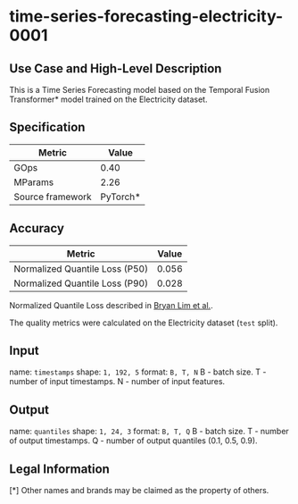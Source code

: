 # time-series-forecasting-electricity-0001

## Use Case and High-Level Description

This is a Time Series Forecasting model based on the Temporal Fusion Transformer\* model trained on the Electricity dataset.

## Specification

| Metric            | Value                 |
|-------------------|-----------------------|
| GOps              | 0.40                  |
| MParams           | 2.26                  |
| Source framework  | PyTorch\*             |

## Accuracy

| Metric                          | Value         |
|---------------------------------|---------------|
| Normalized Quantile Loss (P50)  |        0.056  |
| Normalized Quantile Loss (P90)  |        0.028  |

Normalized Quantile Loss described in [Bryan Lim et al.](https://arxiv.org/abs/1912.09363).

The quality metrics were calculated on the Electricity dataset (`test` split).

## Input

name: `timestamps`
shape: `1, 192, 5`
format: `B, T, N`
B - batch size.
T - number of input timestamps.
N - number of input features.

## Output

name: `quantiles`
shape: `1, 24, 3`
format: `B, T, Q`
B - batch size.
T - number of output timestamps.
Q - number of output quantiles (0.1, 0.5, 0.9).

## Legal Information
[*] Other names and brands may be claimed as the property of others.
